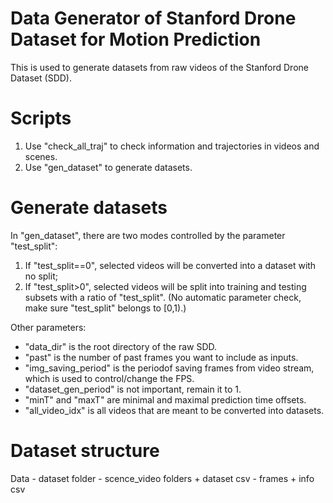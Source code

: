 # Data Generator of Stanford Drone Dataset for Motion Prediction
This is used to generate datasets from raw videos of the Stanford Drone Dataset (SDD).

# Scripts
1. Use "check_all_traj" to check information and trajectories in videos and scenes.
2. Use "gen_dataset" to generate datasets.

# Generate datasets
In "gen_dataset", there are two modes controlled by the parameter "test_split":
1. If "test_split==0", selected videos will be converted into a dataset with no split;
2. If "test_split>0",  selected videos will be split into training and testing subsets with a ratio of "test_split".
(No automatic parameter check, make sure "test_split" belongs to [0,1).)

Other parameters:
- "data_dir" is the root directory of the raw SDD.
- "past" is the number of past frames you want to include as inputs.
- "img_saving_period" is the periodof saving frames from video stream, which is used to control/change the FPS.
- "dataset_gen_period" is not important, remain it to 1.
- "minT" and "maxT" are minimal and maximal prediction time offsets.
- "all_video_idx" is all videos that are meant to be converted into datasets. 

# Dataset structure
Data - dataset folder - scence_video folders + dataset csv - frames + info csv
